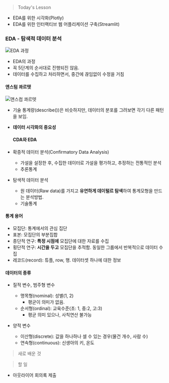 >Today's Lesson
- EDA를 위한 시각화(Plotly)
- EDA를 위한 인터랙티브 웹 어플리케이션 구축(Streamlit)

### EDA - 탐색적 데이터 분석
![EDA 과정](https://github.com/user-attachments/assets/bf26a156-a0d1-405f-9611-bcaf5c225106)
- EDA의 과정
- 꼭 5단계의 순서대로 진행되진 않음.
- 데이터를 수집하고 처리하면서, 중간에 끊임없이 수정을 거침

#### 앤스텀 콰르텟
![앤스컴 콰르텟](https://github.com/user-attachments/assets/f70360c3-b03e-4722-a234-657026c2b8aa)
- 기술 통계량(describe())은 비슷하지만, 데이터의 분포를 그려보면 각기 다른 패턴을 보임.
- **데이터 시각화의 중요성**

  #### CDA와 EDA
- 확증적 데이터 분석(Confirmatory Data Analysis)
  - 가설을 설정한 후, 수집한 데이터로 가설을 평가하고, 추정하는 전통적인 분석
  - 추론통계
- 탐색적 데이터 분석
  - 원 데이터(Raw data)를 가지고 **유연하게 데이털르 탐색**하여 통계모형을 만드는 분석방법.
  - 기술통계

#### 통계 용어
- 모집단: 통계에서의 관심 집단
- 표본: 모집단의 부분집합
- 종단적 연구: **특정 시점에** 모집단에 대한 자료를 수집
- 횡단적 연구: **시간을 두고** 모집단을 추적함. 동일한 그룹에서 반복적으로 데이터 수집
- 레코드(record): 튜플, row, 행. 데이터셋 하나에 대한 정보

#### 데이터의 종류
- 질적 변수, 범주형 변수
  - 명목형(nominal): 성별(1, 2)
    - 평균이 의미가 없음.
  - 순서형(ordinal): 교육수준(초: 1, 중:2, 고:3)
    - 평균 의미 있으나, 사칙연산 불가능
   
- 양적 변수
  - 이산형(discrete): 값을 하나하나 셀 수 있는 경우(물건 개수, 사람 수)
  - 연속형(continuous): 신생아의 키, 온도


>새로 배운 것

> 할 일
- 아웃라이어 회의록 제출

